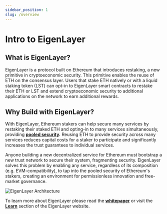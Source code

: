 ```yaml
---
sidebar_position: 1
slug: /overview
---
```


# Intro to EigenLayer

## What is EigenLayer?

EigenLayer is a protocol built on Ethereum that introduces restaking, a new primitive in cryptoeconomic security. This primitive enables the reuse of ETH on the consensus layer. Users that stake ETH natively or with a liquid staking token (LST) can opt-in to EigenLayer smart contracts to restake their ETH or LST and extend cryptoeconomic security to additional applications on the network to earn additional rewards.

## Why Build with EigenLayer?

With EigenLayer, Ethereum stakers can help secure many services by restaking their staked ETH and opting-in to many services simultaneously, providing [**pooled security**](overview/key-terms.md)**.** Reusing ETH to provide security across many services reduces capital costs for a staker to participate and significantly increases the trust guarantees to individual services.

Anyone building a new decentralized service for Ethereum must bootstrap a new trust network to secure their system, fragmenting security. EigenLayer solves this problem by enabling any service, regardless of its composition (e.g. EVM-compatibility), to tap into the pooled security of Ethereum's stakers, creating an environment for permissionless innovation and free-market governance.

![EigenLayer Architecture](/img/eigenlayer-arch.png)

To learn more about EigenLayer please read the [**whitepaper**](https://docs.eigenlayer.xyz/assets/files/EigenLayer_WhitePaper-88c47923ca0319870c611decd6e562ad.pdf) or visit the [**Learn**](https://www.eigenlayer.xyz/learn) section of the EigenLayer website.
